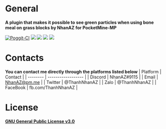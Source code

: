 # General
**A plugin that makes it possible to see green particles when using bone meal on grass blocks by NhanAZ for PocketMine-MP**

[![Poggit-CI](https://poggit.pmmp.io/ci.shield/nhanaz-pm-pl/FertilizerParticles/FertilizerParticles)](https://poggit.pmmp.io/ci.shield/nhanaz-pm-pl/FertilizerParticles/FertilizerParticles)
[![](https://poggit.pmmp.io/shield.state/FertilizerParticles)](https://poggit.pmmp.io/p/FertilizerParticles)
[![](https://poggit.pmmp.io/shield.api/FertilizerParticles)](https://poggit.pmmp.io/p/FertilizerParticles)
[![](https://poggit.pmmp.io/shield.dl.total/FertilizerParticles)](https://poggit.pmmp.io/p/FertilizerParticles)
[![](https://poggit.pmmp.io/shield.dl/FertilizerParticles)](https://poggit.pmmp.io/p/FertilizerParticles)

# Contacts
**You can contact me directly through the platforms listed below**
| Platform | Contact            |
| -------- | ------------------ |
| Discord  | NhanAZ#9115        |
| Email    | NhanAZ@pm.me       |
| Twitter  | @ThanhNhanAZ       |
| Zalo     | @ThanhNhanAZ       |
| FaceBook | fb.com/ThanhNhanAZ |


# License
[**GNU General Public License v3.0**](https://www.gnu.org/licenses/gpl-3.0.html)
